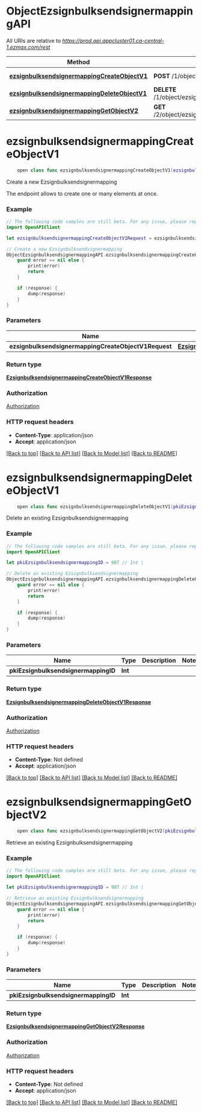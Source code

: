 # ObjectEzsignbulksendsignermappingAPI

All URIs are relative to *https://prod.api.appcluster01.ca-central-1.ezmax.com/rest*

Method | HTTP request | Description
------------- | ------------- | -------------
[**ezsignbulksendsignermappingCreateObjectV1**](ObjectEzsignbulksendsignermappingAPI.md#ezsignbulksendsignermappingcreateobjectv1) | **POST** /1/object/ezsignbulksendsignermapping | Create a new Ezsignbulksendsignermapping
[**ezsignbulksendsignermappingDeleteObjectV1**](ObjectEzsignbulksendsignermappingAPI.md#ezsignbulksendsignermappingdeleteobjectv1) | **DELETE** /1/object/ezsignbulksendsignermapping/{pkiEzsignbulksendsignermappingID} | Delete an existing Ezsignbulksendsignermapping
[**ezsignbulksendsignermappingGetObjectV2**](ObjectEzsignbulksendsignermappingAPI.md#ezsignbulksendsignermappinggetobjectv2) | **GET** /2/object/ezsignbulksendsignermapping/{pkiEzsignbulksendsignermappingID} | Retrieve an existing Ezsignbulksendsignermapping


# **ezsignbulksendsignermappingCreateObjectV1**
```swift
    open class func ezsignbulksendsignermappingCreateObjectV1(ezsignbulksendsignermappingCreateObjectV1Request: EzsignbulksendsignermappingCreateObjectV1Request, completion: @escaping (_ data: EzsignbulksendsignermappingCreateObjectV1Response?, _ error: Error?) -> Void)
```

Create a new Ezsignbulksendsignermapping

The endpoint allows to create one or many elements at once.

### Example
```swift
// The following code samples are still beta. For any issue, please report via http://github.com/OpenAPITools/openapi-generator/issues/new
import OpenAPIClient

let ezsignbulksendsignermappingCreateObjectV1Request = ezsignbulksendsignermapping-createObject-v1-Request(aObjEzsignbulksendsignermapping: [ezsignbulksendsignermapping-RequestCompound(pkiEzsignbulksendsignermappingID: 123, fkiEzsignbulksendID: 123, fkiUserID: 123, sEzsignbulksendsignermappingDescription: "sEzsignbulksendsignermappingDescription_example")]) // EzsignbulksendsignermappingCreateObjectV1Request | 

// Create a new Ezsignbulksendsignermapping
ObjectEzsignbulksendsignermappingAPI.ezsignbulksendsignermappingCreateObjectV1(ezsignbulksendsignermappingCreateObjectV1Request: ezsignbulksendsignermappingCreateObjectV1Request) { (response, error) in
    guard error == nil else {
        print(error)
        return
    }

    if (response) {
        dump(response)
    }
}
```

### Parameters

Name | Type | Description  | Notes
------------- | ------------- | ------------- | -------------
 **ezsignbulksendsignermappingCreateObjectV1Request** | [**EzsignbulksendsignermappingCreateObjectV1Request**](EzsignbulksendsignermappingCreateObjectV1Request.md) |  | 

### Return type

[**EzsignbulksendsignermappingCreateObjectV1Response**](EzsignbulksendsignermappingCreateObjectV1Response.md)

### Authorization

[Authorization](../README.md#Authorization)

### HTTP request headers

 - **Content-Type**: application/json
 - **Accept**: application/json

[[Back to top]](#) [[Back to API list]](../README.md#documentation-for-api-endpoints) [[Back to Model list]](../README.md#documentation-for-models) [[Back to README]](../README.md)

# **ezsignbulksendsignermappingDeleteObjectV1**
```swift
    open class func ezsignbulksendsignermappingDeleteObjectV1(pkiEzsignbulksendsignermappingID: Int, completion: @escaping (_ data: EzsignbulksendsignermappingDeleteObjectV1Response?, _ error: Error?) -> Void)
```

Delete an existing Ezsignbulksendsignermapping



### Example
```swift
// The following code samples are still beta. For any issue, please report via http://github.com/OpenAPITools/openapi-generator/issues/new
import OpenAPIClient

let pkiEzsignbulksendsignermappingID = 987 // Int | 

// Delete an existing Ezsignbulksendsignermapping
ObjectEzsignbulksendsignermappingAPI.ezsignbulksendsignermappingDeleteObjectV1(pkiEzsignbulksendsignermappingID: pkiEzsignbulksendsignermappingID) { (response, error) in
    guard error == nil else {
        print(error)
        return
    }

    if (response) {
        dump(response)
    }
}
```

### Parameters

Name | Type | Description  | Notes
------------- | ------------- | ------------- | -------------
 **pkiEzsignbulksendsignermappingID** | **Int** |  | 

### Return type

[**EzsignbulksendsignermappingDeleteObjectV1Response**](EzsignbulksendsignermappingDeleteObjectV1Response.md)

### Authorization

[Authorization](../README.md#Authorization)

### HTTP request headers

 - **Content-Type**: Not defined
 - **Accept**: application/json

[[Back to top]](#) [[Back to API list]](../README.md#documentation-for-api-endpoints) [[Back to Model list]](../README.md#documentation-for-models) [[Back to README]](../README.md)

# **ezsignbulksendsignermappingGetObjectV2**
```swift
    open class func ezsignbulksendsignermappingGetObjectV2(pkiEzsignbulksendsignermappingID: Int, completion: @escaping (_ data: EzsignbulksendsignermappingGetObjectV2Response?, _ error: Error?) -> Void)
```

Retrieve an existing Ezsignbulksendsignermapping



### Example
```swift
// The following code samples are still beta. For any issue, please report via http://github.com/OpenAPITools/openapi-generator/issues/new
import OpenAPIClient

let pkiEzsignbulksendsignermappingID = 987 // Int | 

// Retrieve an existing Ezsignbulksendsignermapping
ObjectEzsignbulksendsignermappingAPI.ezsignbulksendsignermappingGetObjectV2(pkiEzsignbulksendsignermappingID: pkiEzsignbulksendsignermappingID) { (response, error) in
    guard error == nil else {
        print(error)
        return
    }

    if (response) {
        dump(response)
    }
}
```

### Parameters

Name | Type | Description  | Notes
------------- | ------------- | ------------- | -------------
 **pkiEzsignbulksendsignermappingID** | **Int** |  | 

### Return type

[**EzsignbulksendsignermappingGetObjectV2Response**](EzsignbulksendsignermappingGetObjectV2Response.md)

### Authorization

[Authorization](../README.md#Authorization)

### HTTP request headers

 - **Content-Type**: Not defined
 - **Accept**: application/json

[[Back to top]](#) [[Back to API list]](../README.md#documentation-for-api-endpoints) [[Back to Model list]](../README.md#documentation-for-models) [[Back to README]](../README.md)

